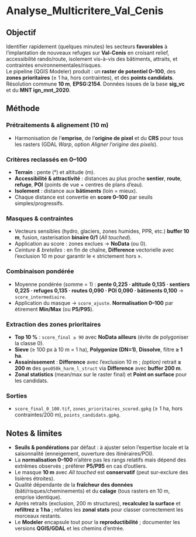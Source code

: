 # Analyse_Multicritere_Val_Cenis

## Objectif
Identifier rapidement (quelques minutes) les secteurs **favorables** à l’implantation de nouveaux refuges sur **Val-Cenis** en croisant relief, accessibilité rando/route, isolement vis-à-vis des bâtiments, attraits, et contraintes environnementales/risques.  
Le pipeline (QGIS Modeler) produit : un **raster de potentiel 0–100**, des **zones prioritaires** (≥ 1 ha, hors contraintes), et des **points candidats**. Résolution commune **10 m**, **EPSG:2154**. Données issues de la base **sig_vc** et du **MNT ign_mnt_2020**.

## Méthode

### Prétraitements & alignement (10 m)
- Harmonisation de l’**emprise**, de l’**origine de pixel** et du **CRS** pour tous les rasters (GDAL *Warp*, option *Aligner l’origine des pixels*).

### Critères reclassés en 0–100
- **Terrain** : pente (°) et altitude (m).  
- **Accessibilité & attractivité** : distances au plus proche **sentier**, **route**, **refuge**, **POI** (points de vue + centres de plans d’eau).  
- **Isolement** : distance aux **bâtiments** (loin = mieux).  
- Chaque distance est convertie en **score 0–100** par seuils simples/progressifs.

### Masques & contraintes
- Vecteurs sensibles (hydro, glaciers, zones humides, PPR, etc.) **buffer 10 m**, fusion, rasterisation **binaire 0/1** (*All touched*).  
- Application au score : zones exclues → **NoData** (ou 0).  
- *Ceinture & bretelles* : en fin de chaîne, **Difference** vectorielle avec l’exclusion 10 m pour garantir le « strictement hors ».

### Combinaison pondérée
- Moyenne pondérée (somme = 1) : **pente 0,225 · altitude 0,135 · sentiers 0,225 · refuges 0,135 · routes 0,090 · POI 0,090 · bâtiments 0,100** → `score_intermediaire`.  
- Application du masque → `score_ajuste`. **Normalisation 0–100** par étirement **Min/Max** (ou **P5/P95**).

### Extraction des zones prioritaires
- **Top 10 %** : `score_final ≥ 90` avec **NoData ailleurs** (évite de polygoniser la classe 0).  
- **Sieve** (≥ 100 px à 10 m = 1 ha), **Polygonize (DN=1)**, **Dissolve**, filtre **≥ 1 ha**.  
- **Assainissement** : **Difference** avec l’exclusion 10 m ; *(option)* retrait **≥ 200 m** des `geo050k_harm_l_struct` via **Difference** avec **buffer 200 m**.  
- **Zonal statistics** (mean/max sur le raster final) et **Point on surface** pour les candidats.

### Sorties
- `score_final_0_100.tif`, `zones_prioritaires_scored.gpkg` (≥ 1 ha, hors contraintes/200 m), `points_candidats.gpkg`.

## Notes & limites
- **Seuils & pondérations** par défaut : à ajuster selon l’expertise locale et la saisonnalité (enneigement, ouverture des itinéraires/POI).  
- La **normalisation 0–100** n’altère pas les rangs relatifs mais dépend des extrêmes observés ; préférer **P5/P95** en cas d’outliers.  
- Le masque **10 m** avec *All touched* est **conservatif** (peut sur-exclure des lisières étroites).  
- Qualité dépendante de la **fraîcheur des données** (bâti/risques/cheminements) et du **calage** (tous rasters en 10 m, emprise identique).  
- Après retraits (exclusion, 200 m structures), **recalculez la surface** et **refiltrez ≥ 1 ha** ; refaites les **zonal stats** pour classer correctement les morceaux restants.  
- Le **Modeler** encapsule tout pour la **reproductibilité** ; documenter les versions **QGIS/GDAL** et les chemins d’entrée.

